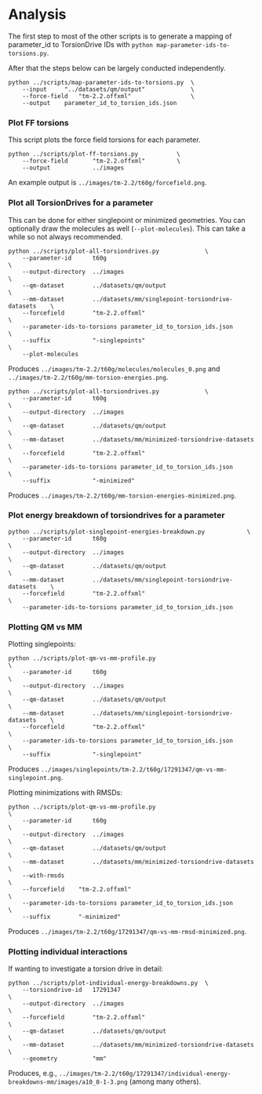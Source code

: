 # Analysis

The first step to most of the other scripts is to
generate a mapping of parameter_id to TorsionDrive IDs
with ``python map-parameter-ids-to-torsions.py``.

After that the steps below can be largely conducted independently.

```
python ../scripts/map-parameter-ids-to-torsions.py  \
    --input     "../datasets/qm/output"             \
    --force-field   "tm-2.2.offxml"                 \
    --output    parameter_id_to_torsion_ids.json
```


### Plot FF torsions

This script plots the force field torsions for each parameter.

```
python ../scripts/plot-ff-torsions.py           \
    --force-field       "tm-2.2.offxml"         \
    --output            ../images
```

An example output is `../images/tm-2.2/t60g/forcefield.png`.


### Plot all TorsionDrives for a parameter

This can be done for either singlepoint or minimized geometries.
You can optionally draw the molecules as well (`--plot-molecules`).
This can take a while so not always recommended.

```
python ../scripts/plot-all-torsiondrives.py             \
    --parameter-id      t60g                                                \
    --output-directory  ../images                                           \
    --qm-dataset        ../datasets/qm/output                               \
    --mm-dataset        ../datasets/mm/singlepoint-torsiondrive-datasets    \
    --forcefield        "tm-2.2.offxml"                                     \
    --parameter-ids-to-torsions parameter_id_to_torsion_ids.json            \
    --suffix            "-singlepoints"                                     \
    --plot-molecules
```

Produces ``../images/tm-2.2/t60g/molecules/molecules_0.png``
and ``../images/tm-2.2/t60g/mm-torsion-energies.png``.

```
python ../scripts/plot-all-torsiondrives.py             \
    --parameter-id      t60g                                                \
    --output-directory  ../images                                           \
    --qm-dataset        ../datasets/qm/output                               \
    --mm-dataset        ../datasets/mm/minimized-torsiondrive-datasets  \
    --forcefield        "tm-2.2.offxml"                                     \
    --parameter-ids-to-torsions parameter_id_to_torsion_ids.json            \
    --suffix            "-minimized"
```

Produces `../images/tm-2.2/t60g/mm-torsion-energies-minimized.png`.

### Plot energy breakdown of torsiondrives for a parameter
```
python ../scripts/plot-singlepoint-energies-breakdown.py            \
    --parameter-id      t60g                                                \
    --output-directory  ../images                                           \
    --qm-dataset        ../datasets/qm/output                               \
    --mm-dataset        ../datasets/mm/singlepoint-torsiondrive-datasets    \
    --forcefield        "tm-2.2.offxml"                                     \
    --parameter-ids-to-torsions parameter_id_to_torsion_ids.json
```


### Plotting QM vs MM

Plotting singlepoints:

```
python ../scripts/plot-qm-vs-mm-profile.py                                  \
    --parameter-id      t60g                                                \
    --output-directory  ../images                                           \
    --qm-dataset        ../datasets/qm/output                               \
    --mm-dataset        ../datasets/mm/singlepoint-torsiondrive-datasets    \
    --forcefield        "tm-2.2.offxml"                                     \
    --parameter-ids-to-torsions parameter_id_to_torsion_ids.json            \
    --suffix            "-singlepoint"

```

Produces ``../images/singlepoints/tm-2.2/t60g/17291347/qm-vs-mm-singlepoint.png``.

Plotting minimizations with RMSDs:

```
python ../scripts/plot-qm-vs-mm-profile.py                              \
    --parameter-id      t60g                                            \
    --output-directory  ../images                                       \
    --qm-dataset        ../datasets/qm/output                           \
    --mm-dataset        ../datasets/mm/minimized-torsiondrive-datasets  \
    --with-rmsds                                                        \
    --forcefield    "tm-2.2.offxml"                                     \
    --parameter-ids-to-torsions parameter_id_to_torsion_ids.json        \
    --suffix        "-minimized"

```

Produces ``../images/tm-2.2/t60g/17291347/qm-vs-mm-rmsd-minimized.png``.

### Plotting individual interactions

If wanting to investigate a torsion drive in detail:

```
python ../scripts/plot-individual-energy-breakdowns.py  \
    --torsiondrive-id   17291347                                        \
    --output-directory  ../images                                       \
    --forcefield        "tm-2.2.offxml"                                 \
    --qm-dataset        ../datasets/qm/output                           \
    --mm-dataset        ../datasets/mm/minimized-torsiondrive-datasets  \
    --geometry          "mm"
```

Produces, e.g., `../images/tm-2.2/t60g/17291347/individual-energy-breakdowns-mm/images/a10_0-1-3.png` (among many others).
